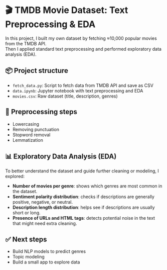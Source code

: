 # 🎬 TMDB Movie Dataset: Text Preprocessing & EDA

In this project, I built my own dataset by fetching ≈10,000 popular movies from the TMDB API.  
Then I applied standard text preprocessing and performed exploratory data analysis (EDA).

## 📦 Project structure
- `fetch_data.py`: Script to fetch data from TMDB API and save as CSV
- `data.ipynb`: Jupyter notebook with text preprocessing and EDA
- `movies.csv`: Raw dataset (title, description, genres)

## 🧹 Preprocessing steps
- Lowercasing
- Removing punctuation
- Stopword removal
- Lemmatization


## 📊 Exploratory Data Analysis (EDA)

To better understand the dataset and guide further cleaning or modeling, I explored:

- **Number of movies per genre**: shows which genres are most common in the dataset.
- **Sentiment polarity distribution**: checks if descriptions are generally positive, negative, or neutral.
- **Description length distribution**: helps see if descriptions are usually short or long.
- **Presence of URLs and HTML tags**: detects potential noise in the text that might need extra cleaning.


## ✅ Next steps
- Build NLP models to predict genres
- Topic modeling
- Build a small app to explore data
